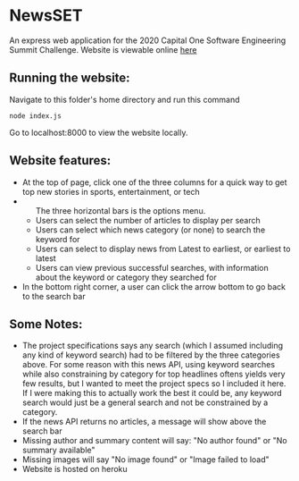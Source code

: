 # NewsSET

An express web application for the 2020 Capital One Software Engineering Summit Challenge. Website is viewable online 
<a href= "https://phuang-newsset-ses.herokuapp.com/" target = "_blank">here</a>
## Running the website:
Navigate to this folder's home directory and run this command
```
node index.js
```
Go to localhost:8000 to view the website locally.

## Website features:
<ul>
<li>At the top of page, click one of the three columns for a quick way to get top new stories in sports, entertainment, or tech</li>
<li><ul>The three horizontal bars is the options menu.
<li>Users can select the number of articles to display per search</li>
<li>Users can select which news category (or none) to search the keyword for</li>
<li>Users can select to display news from Latest to earliest, or earliest to latest</li>
<li>Users can view previous successful searches, with information about the keyword or category they searched for</li>
</ul>
</li>
<li>In the bottom right corner, a user can click the arrow bottom to go back to the search bar</li>
</ul>

## Some Notes:
<ul>

<li>The project specifications says any search (which I assumed including any
    kind of keyword search) had to be filtered by the three categories above.
    For some reason with this news API, using keyword searches while 
    also constraining by category for top headlines oftens yields very few results, but I wanted to meet the project specs so I included 
    it here. If I were making this to actually work the best it could be, any keyword search would
    just be a general search and not be constrained by a category.</li>
<li>If the news API returns no articles, a message will show above the search bar</li>
<li>Missing author and summary content will say: "No author found" or "No summary available"</li>
<li>Missing images will say "No image found" or "Image failed to load"</li>
<li>Website is hosted on heroku</li>
</ul>